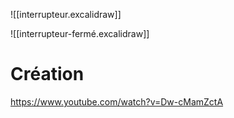 
![[interrupteur.excalidraw]]

![[interrupteur-fermé.excalidraw]]
# Création
https://www.youtube.com/watch?v=Dw-cMamZctA